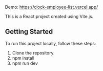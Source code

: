 Demo: https://clock-employee-list.vercel.app/

This is a React project created using Vite.js.

## Getting Started

To run this project locally, follow these steps:

1. Clone the repository.
2. npm install
3. npm run dev
